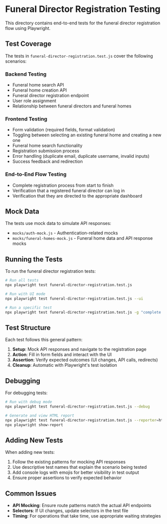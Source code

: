# Funeral Director Registration Testing

This directory contains end-to-end tests for the funeral director registration flow using Playwright.

## Test Coverage

The tests in `funeral-director-registration.test.js` cover the following scenarios:

### Backend Testing
- Funeral home search API
- Funeral home creation API
- Funeral director registration endpoint
- User role assignment
- Relationship between funeral directors and funeral homes

### Frontend Testing
- Form validation (required fields, format validation)
- Toggling between selecting an existing funeral home and creating a new one
- Funeral home search functionality
- Registration submission process
- Error handling (duplicate email, duplicate username, invalid inputs)
- Success feedback and redirection

### End-to-End Flow Testing
- Complete registration process from start to finish
- Verification that a registered funeral director can log in
- Verification that they are directed to the appropriate dashboard

## Mock Data

The tests use mock data to simulate API responses:

- `mocks/auth-mock.js` - Authentication-related mocks
- `mocks/funeral-homes-mock.js` - Funeral home data and API response mocks

## Running the Tests

To run the funeral director registration tests:

```bash
# Run all tests
npx playwright test funeral-director-registration.test.js

# Run with UI mode
npx playwright test funeral-director-registration.test.js --ui

# Run a specific test
npx playwright test funeral-director-registration.test.js -g "complete registration with existing funeral home"
```

## Test Structure

Each test follows this general pattern:

1. **Setup**: Mock API responses and navigate to the registration page
2. **Action**: Fill in form fields and interact with the UI
3. **Assertion**: Verify expected outcomes (UI changes, API calls, redirects)
4. **Cleanup**: Automatic with Playwright's test isolation

## Debugging

For debugging tests:

```bash
# Run with debug mode
npx playwright test funeral-director-registration.test.js --debug

# Generate and view HTML report
npx playwright test funeral-director-registration.test.js --reporter=html
npx playwright show-report
```

## Adding New Tests

When adding new tests:

1. Follow the existing patterns for mocking API responses
2. Use descriptive test names that explain the scenario being tested
3. Add console logs with emojis for better visibility in test output
4. Ensure proper assertions to verify expected behavior

## Common Issues

- **API Mocking**: Ensure route patterns match the actual API endpoints
- **Selectors**: If UI changes, update selectors in the test file
- **Timing**: For operations that take time, use appropriate waiting strategies